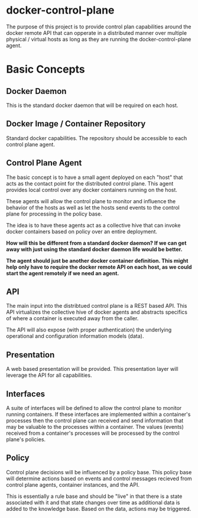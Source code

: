 docker-control-plane
====================

The purpose of this project is to provide control plan capabilities around the docker remote API that can opperate in a distributed manner over multiple physical / virtual hosts as long as they are running the docker-control-plane agent.

Basic Concepts
==============

Docker Daemon
-------------
This is the standard docker daemon that will be required on each host.

Docker Image / Container Repository
-----------------------------------
Standard docker capabilities. The repository should be accessible to each control plane agent.

Control Plane Agent
-------------------
The basic concept is to have a small agent deployed on each "host" that acts as the contact point for the distributed control plane. This agent provides local control over any docker containers running on the host.

These agents will allow the control plane to monitor and influence the behavior of the hosts as well as let the hosts send events to the control plane for processing in the policy base.

The idea is to have these agents act as a collective hive that can invoke docker containers based on policy over an entire deployment.

__How will this be different from a standard docker daemon? If we can get away with just using the standard docker daemon life would be better.__

__The agent should just be another docker container definition. This might help only have to require the docker remote API on each host, as we could start the agent remotely if we need an agent.__

API
---
The main input into the distribtued control plane is a REST based API. This API virtualizes the collective hive of docker agents and abstracts specifics of where a container is executed away from the caller.

The API will also expose (with proper authentication) the underlying operational and configuration information models (data).

Presentation
------------
A web based presentation will be provided. This presentation layer will leverage the API for all capabilities.

Interfaces
----------
A suite of interfaces will be defined to allow the control plane to monitor running containers. If these interfaces are implemented within a container's processes then the control plane can received and send information that may be valuable to the processes within a container. The values (events) received from a container's processes will be processed by the control plane's policies.

Policy
------
Control plane decisions will be influenced by a policy base. This policy base will determine actions based on events and control messages recieved from control plane agents, container instances, and the API.

This is essentially a rule base and should be "live" in that there is a state associated with it and that state changes over time as additional data is added to the knowledge base. Based on the data, actions may be triggered.

